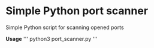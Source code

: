 # Simple Python port scanner

Simple Python script for scanning opened ports

**Usage** 
'''
python3 port_scanner.py <target ip>
'''

